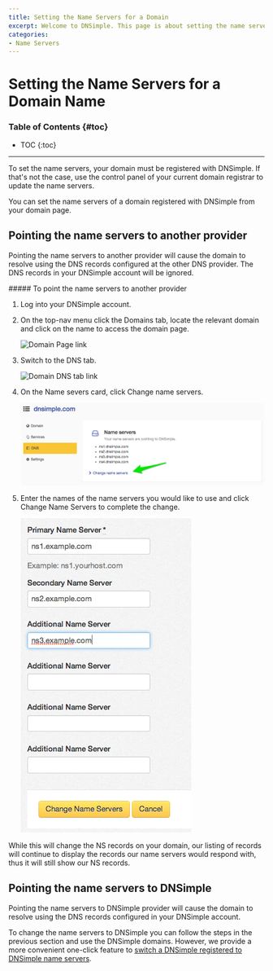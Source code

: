 ```yaml
---
title: Setting the Name Servers for a Domain
excerpt: Welcome to DNSimple. This page is about setting the name servers for a domain. Hosted DNS has never been this easy.
categories:
- Name Servers
---
```


# Setting the Name Servers for a Domain Name

### Table of Contents {#toc}

* TOC
{:toc}

---

To set the name servers, your domain must be registered with DNSimple. If that's not the case, use the control panel of your current domain registrar to update the name servers.

You can set the name servers of a domain registered with DNSimple from your domain page.

## Pointing the name servers to another provider

Pointing the name servers to another provider will cause the domain to resolve using the DNS records configured at the other DNS provider. The DNS records in your DNSimple account will be ignored.

<div class="section-steps" markdown="1">
##### To point the name servers to another provider

1.  Log into your DNSimple account.
1.  On the top-nav menu click the <label>Domains</label> tab, locate the relevant domain and click on the name to access the domain page.

    ![Domain Page link](/files/domains-domain-link.png)

1.  Switch to the <label>DNS</label> tab.

    ![Domain DNS tab link](/files/domain-tab-dns-link.png)

1.  On the <label>Name severs</label> card, click <label>Change name servers</label>.

    ![Change Name Servers link](/files/dnsimple-domain-tab-change-nameserver-link.png)

1.  Enter the names of the name servers you would like to use and click <label>Change Name Servers</label> to complete the change.

    ![Complete name server change](/files/complete-name-server-change.png)

</div>

<note>
While this will change the NS records on your domain, our listing of records will continue to display the records our name servers would respond with, thus it will still show our NS records.
</note>

## Pointing the name servers to DNSimple

Pointing the name servers to DNSimple provider will cause the domain to resolve using the DNS records configured in your DNSimple account.

To change the name servers to DNSimple you can follow the steps in the previous section and use the DNSimple domains. However, we provide a more convenient one-click feature to [switch a DNSimple registered to DNSimple name servers](/articles/delegating-dnsimple-registered).

